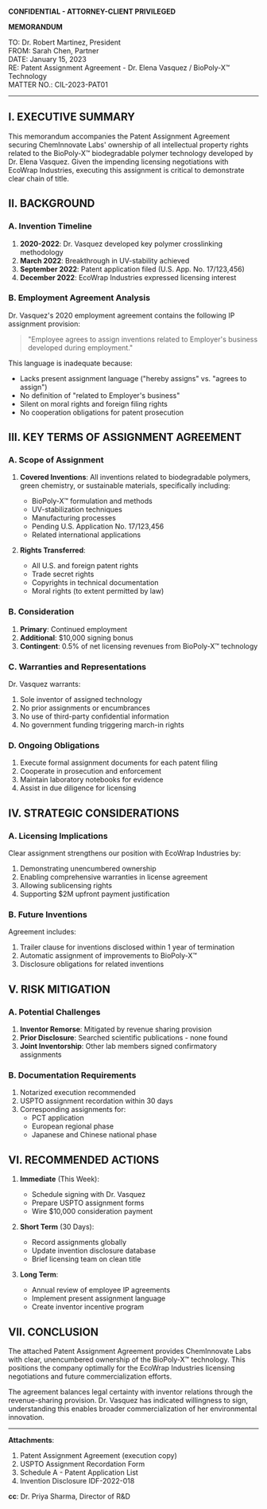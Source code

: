 **CONFIDENTIAL - ATTORNEY-CLIENT PRIVILEGED**

**MEMORANDUM**

TO: Dr. Robert Martinez, President  
FROM: Sarah Chen, Partner  
DATE: January 15, 2023  
RE: Patent Assignment Agreement - Dr. Elena Vasquez / BioPoly-X™ Technology  
MATTER NO.: CIL-2023-PAT01

---

## I. EXECUTIVE SUMMARY

This memorandum accompanies the Patent Assignment Agreement securing ChemInnovate Labs' ownership of all intellectual property rights related to the BioPoly-X™ biodegradable polymer technology developed by Dr. Elena Vasquez. Given the impending licensing negotiations with EcoWrap Industries, executing this assignment is critical to demonstrate clear chain of title.

## II. BACKGROUND

### A. Invention Timeline
1. **2020-2022**: Dr. Vasquez developed key polymer crosslinking methodology
2. **March 2022**: Breakthrough in UV-stability achieved
3. **September 2022**: Patent application filed (U.S. App. No. 17/123,456)
4. **December 2022**: EcoWrap Industries expressed licensing interest

### B. Employment Agreement Analysis
Dr. Vasquez's 2020 employment agreement contains the following IP assignment provision:

> "Employee agrees to assign inventions related to Employer's business developed during employment."

This language is inadequate because:
- Lacks present assignment language ("hereby assigns" vs. "agrees to assign")
- No definition of "related to Employer's business"
- Silent on moral rights and foreign filing rights
- No cooperation obligations for patent prosecution

## III. KEY TERMS OF ASSIGNMENT AGREEMENT

### A. Scope of Assignment
1. **Covered Inventions**: All inventions related to biodegradable polymers, green chemistry, or sustainable materials, specifically including:
   - BioPoly-X™ formulation and methods
   - UV-stabilization techniques
   - Manufacturing processes
   - Pending U.S. Application No. 17/123,456
   - Related international applications

2. **Rights Transferred**:
   - All U.S. and foreign patent rights
   - Trade secret rights
   - Copyrights in technical documentation
   - Moral rights (to extent permitted by law)

### B. Consideration
1. **Primary**: Continued employment
2. **Additional**: $10,000 signing bonus
3. **Contingent**: 0.5% of net licensing revenues from BioPoly-X™ technology

### C. Warranties and Representations
Dr. Vasquez warrants:
1. Sole inventor of assigned technology
2. No prior assignments or encumbrances
3. No use of third-party confidential information
4. No government funding triggering march-in rights

### D. Ongoing Obligations
1. Execute formal assignment documents for each patent filing
2. Cooperate in prosecution and enforcement
3. Maintain laboratory notebooks for evidence
4. Assist in due diligence for licensing

## IV. STRATEGIC CONSIDERATIONS

### A. Licensing Implications
Clear assignment strengthens our position with EcoWrap Industries by:
1. Demonstrating unencumbered ownership
2. Enabling comprehensive warranties in license agreement
3. Allowing sublicensing rights
4. Supporting $2M upfront payment justification

### B. Future Inventions
Agreement includes:
1. Trailer clause for inventions disclosed within 1 year of termination
2. Automatic assignment of improvements to BioPoly-X™
3. Disclosure obligations for related inventions

## V. RISK MITIGATION

### A. Potential Challenges
1. **Inventor Remorse**: Mitigated by revenue sharing provision
2. **Prior Disclosure**: Searched scientific publications - none found
3. **Joint Inventorship**: Other lab members signed confirmatory assignments

### B. Documentation Requirements
1. Notarized execution recommended
2. USPTO assignment recordation within 30 days
3. Corresponding assignments for:
   - PCT application
   - European regional phase
   - Japanese and Chinese national phase

## VI. RECOMMENDED ACTIONS

1. **Immediate** (This Week):
   - Schedule signing with Dr. Vasquez
   - Prepare USPTO assignment forms
   - Wire $10,000 consideration payment

2. **Short Term** (30 Days):
   - Record assignments globally
   - Update invention disclosure database
   - Brief licensing team on clean title

3. **Long Term**:
   - Annual review of employee IP agreements
   - Implement present assignment language
   - Create inventor incentive program

## VII. CONCLUSION

The attached Patent Assignment Agreement provides ChemInnovate Labs with clear, unencumbered ownership of the BioPoly-X™ technology. This positions the company optimally for the EcoWrap Industries licensing negotiations and future commercialization efforts.

The agreement balances legal certainty with inventor relations through the revenue-sharing provision. Dr. Vasquez has indicated willingness to sign, understanding this enables broader commercialization of her environmental innovation.

---

**Attachments**:
1. Patent Assignment Agreement (execution copy)
2. USPTO Assignment Recordation Form
3. Schedule A - Patent Application List
4. Invention Disclosure IDF-2022-018

**cc**: Dr. Priya Sharma, Director of R&D 